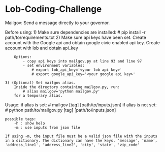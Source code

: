 # Lob-Coding-Challenge
Mailgov:
Send a message directly to your governor.

Before using:
    1) Make sure dependencies are installed:
        # pip install -r path/to/requirements.txt
    2) Make sure api keys have been set.
        Create account with the Google api and obtain google civic enabled api key.
        Create account with lob and obtain api_key

        Options:
            - copy api keys into mailgov.py at line 93 and line 97
            - set environment variables:
                # export lob_api_key='<your lob api key>'
                # export google_api_key='<your google api key>'

    3) (Optional) Set mailgov alias.
        Inside the directory containing mailgov.py, run:
            # alias mailgov='python mailgov.py'
        for a temporary alias.

Usage:
    if alias is set:
        # mailgov [tag] [path/to/inputs.json]
    if alias is not set:
        # python path/to/mailgov.py [tag] [path/to/inputs.json]

    possible tags:
        -h : show help
        -m : use inputs from json file

    If using -m, the input file must be a valid json file with the inputs in a dictionary. The dictionary can have the keys, 'message', 'name', 'address_line1', 'address_line2', 'city', 'state', 'zip_code'
